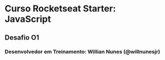 # Curso Rocketseat Starter: JavaScript
## Desafio O1
### Desenvolvedor em Treinamento: Willian Nunes (@willnunesjr)
